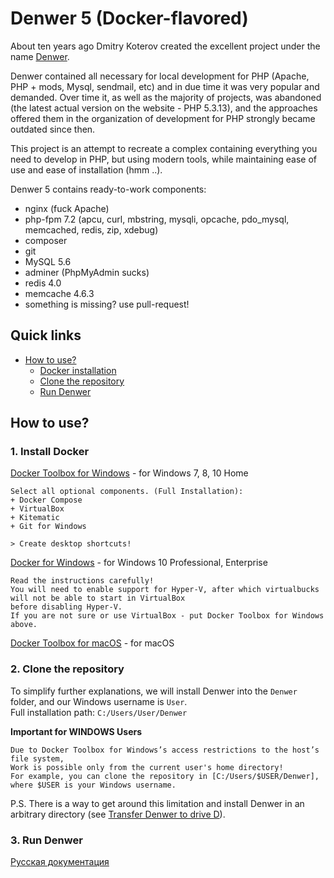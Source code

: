 # Denwer 5 (Docker-flavored)

About ten years ago Dmitry Koterov created the excellent project under the name [Denwer](http://denwer.ru).  

Denwer contained all necessary for local development for PHP (Apache, PHP + mods, Mysql, sendmail, etc) 
and in due time it was very popular and demanded.
Over time it, as well as the majority of projects, was abandoned (the latest actual version on the website - PHP 5.3.13), 
and the approaches offered them in the organization of development for PHP strongly became outdated since then. 

This project is an attempt to recreate a complex containing everything you need to develop in PHP, but using modern tools,
while maintaining ease of use and ease of installation (hmm ..).

Denwer 5 contains ready-to-work components:
- nginx (fuck Apache)
- php-fpm 7.2 (apcu, curl, mbstring, mysqli, opcache, pdo_mysql, memcached, redis, zip, xdebug)
- composer
- git
- MySQL 5.6
- adminer (PhpMyAdmin sucks)
- redis 4.0
- memcache 4.6.3
- something is missing? use pull-request! 



## Quick links
- [How to use?](#how-to-use)
  - [Docker installation](#1-install-docker)
  - [Clone the repository](#2-clone-the-repository)
  - [Run Denwer](#3-run-denwer)




## How to use?

### 1. Install Docker

[Docker Toolbox for Windows](https://docs.docker.com/toolbox/toolbox_install_windows/) - for Windows 7, 8, 10 Home  
```text
Select all optional components. (Full Installation):
+ Docker Compose
+ VirtualBox
+ Kitematic
+ Git for Windows

> Create desktop shortcuts!
```

[Docker for Windows](https://docs.docker.com/docker-for-windows/install/#start-docker-for-windows) - for Windows 10 Professional, Enterprise  
```text
Read the instructions carefully!
You will need to enable support for Hyper-V, after which virtualbucks will not be able to start in VirtualBox
before disabling Hyper-V.
If you are not sure or use VirtualBox - put Docker Toolbox for Windows above.
```

[Docker Toolbox for macOS](https://docs.docker.com/toolbox/toolbox_install_mac/) - for macOS
  


### 2. Clone the repository

To simplify further explanations, we will install Denwer into the `Denwer` folder,
and our Windows username is `User`.  
Full installation path: `C:/Users/User/Denwer`

**Important for WINDOWS Users**  
```text
Due to Docker Toolbox for Windows’s access restrictions to the host’s file system,
Work is possible only from the current user's home directory!  
For example, you can clone the repository in [C:/Users/$USER/Denwer],
where $USER is your Windows username.
```

P.S. There is a way to get around this limitation and install Denwer in an arbitrary directory 
(see [Transfer Denwer to drive D]()).


### 3. Run Denwer





[Русская документация](https://github.com/Shcneider/denwer5/blob/master/README_RU.md)